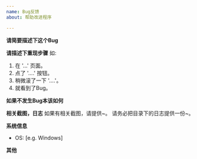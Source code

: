 ```yaml
---
name: Bug反馈
about: 帮助改进程序

---
```


**请简要描述下这个Bug**

**请描述下重现步骤**
如:
1. 在 '...' 页面。
2. 点了 '....' 按钮。
3. 稍微滚了一下 '....'。
4. 就看到了Bug。

**如果不发生Bug本该如何**

**相关截图，日志**
如果有相关截图，请提供~。
请务必把目录下的日志提供一份~。

**系统信息**
 - OS: [e.g. Windows]

**其他**
